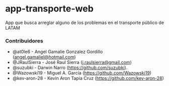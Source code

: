 # app-transporte-web
App que busca arreglar alguno de los problemas en el transporte público de LATAM


### Contribuidores
- @at0le6 - Angel Gamalie Gonzalez Gordillo (angel.gamaliel@hotmail.com)
- @JRaulSierra - José Raul Sierra (j.raulsierra@gmail.com)
- @suzubki - Darwin Narro (https://github.com/suzubki).
- @Wazowski19 - Miguel A. García  (https://github.com/Wazowski19)
- @kev-aron-28 - Kevin Aron Tapia Cruz (https://github.com/kev-aron-28)

